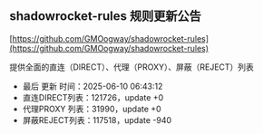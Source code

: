 ## shadowrocket-rules 规则更新公告

[https://github.com/GMOogway/shadowrocket-rules](https://github.com/GMOogway/shadowrocket-rules)

提供全面的直连（DIRECT）、代理（PROXY）、屏蔽（REJECT）列表
- 最后 更新 时间：2025-06-10 06:43:12
- 直连DIRECT列表：121726，update +0
- 代理PROXY 列表：31990，update +0
- 屏蔽REJECT列表：117518，update -940